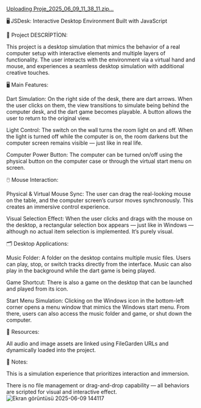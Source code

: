 [Uploading Proje_2025_06_09_11_38_11.zip…]()


🖥️ JSDesk: Interactive Desktop Environment Built with JavaScript

📄 Project DESCRİPTİON: 

This project is a desktop simulation that mimics the behavior of a real computer setup with interactive elements and multiple layers of functionality. The user interacts with the environment via a virtual hand and mouse, and experiences a seamless desktop simulation with additional creative touches.

🖥️ Main Features:

Dart Simulation:
On the right side of the desk, there are dart arrows. When the user clicks on them, the view transitions to simulate being behind the computer desk, and the dart game becomes playable. A button allows the user to return to the original view.

Light Control:
The switch on the wall turns the room light on and off. When the light is turned off while the computer is on, the room darkens but the computer screen remains visible — just like in real life.

Computer Power Button:
The computer can be turned on/off using the physical button on the computer case or through the virtual start menu on screen.

🖱️ Mouse Interaction:

Physical & Virtual Mouse Sync:
The user can drag the real-looking mouse on the table, and the computer screen’s cursor moves synchronously. This creates an immersive control experience.

Visual Selection Effect:
When the user clicks and drags with the mouse on the desktop, a rectangular selection box appears — just like in Windows — although no actual item selection is implemented. It’s purely visual.

🗂️ Desktop Applications:

Music Folder:
A folder on the desktop contains multiple music files. Users can play, stop, or switch tracks directly from the interface. Music can also play in the background while the dart game is being played.

Game Shortcut:
There is also a game on the desktop that can be launched and played from its icon.

Start Menu Simulation:
Clicking on the Windows icon in the bottom-left corner opens a menu window that mimics the Windows start menu. From there, users can also access the music folder and game, or shut down the computer.

📁 Resources:

All audio and image assets are linked using FileGarden URLs and dynamically loaded into the project.

🧠 Notes:

This is a simulation experience that prioritizes interaction and immersion.

There is no file management or drag-and-drop capability — all behaviors are scripted for visual and interactive effect.
![Ekran görüntüsü 2025-06-09 144117](https://github.com/user-attachments/assets/5607e72c-95ef-4d1b-bae2-a74477aa04ec)
